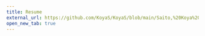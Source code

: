 ```yaml
---
title: Resume
external_url: https://github.com/KoyaS/KoyaS/blob/main/Saito,%20Koya%20Resume%20030921.pdf
open_new_tab: true
---
```

